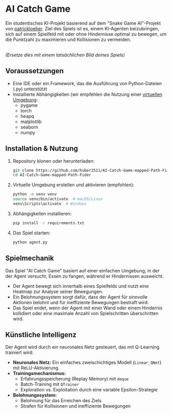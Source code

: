 # AI Catch Game

Ein studentisches KI-Projekt basierend auf dem "Snake Game AI"-Projekt von [patrickloeber](https://github.com/patrickloeber/snake-ai-pytorch). Ziel des Spiels ist es, einem KI-Agenten beizubringen, sich auf einem Spielfeld mit oder ohne Hindernisse optimal zu bewegen, um die Punktzahl zu maximieren und Kollisionen zu vermeiden.

\
*(Ersetze dies mit einem tatsächlichen Bild deines Spiels)*

## Voraussetzungen

- Eine IDE oder ein Framework, das die Ausführung von Python-Dateien (.py) unterstützt
- Installierte Abhängigkeiten (wir empfehlen die Nutzung einer [virtuellen Umgebung](https://learn.arcade.academy/de/latest/chapters/xx_venv_setup/):
  - pygame
  - torch
  - heapq
  - matplotlib
  - seaborn
  - numpy

## Installation & Nutzung

1. Repository klonen oder herunterladen:
   ```bash
   git clone https://github.com/huber2511/AI-Catch-Game-mapped-Path-Fider/
   cd AI-Catch-Game-mapped-Path-Fider
   ```
2. Virtuelle Umgebung erstellen und aktivieren (empfohlen):
   ```bash
   python -m venv venv
   source venv/bin/activate  # macOS/Linux
   venv\Scripts\activate  # Windows
   ```
3. Abhängigkeiten installieren:
   ```bash
   pip install -r requirements.txt
   ```
4. Das Spiel starten:
   ```bash
   python agent.py
   ```

## Spielmechanik

Das Spiel "AI Catch Game" basiert auf einer einfachen Umgebung, in der der Agent versucht, Essen zu fangen, während er Hindernissen ausweicht. 
- Der Agent bewegt sich innerhalb eines Spielfelds und nutzt eine Heatmap zur Analyse seiner Bewegungen.
- Ein Belohnungssystem sorgt dafür, dass der Agent für sinnvolle Aktionen belohnt und für ineffiziente Bewegungen bestraft wird.
- Das Spiel endet, wenn der Agent mit einer Wand oder einem Hindernis kollidiert oder eine maximale Anzahl von Spielschritten überschritten wird.

## Künstliche Intelligenz

Der Agent wird durch ein neuronales Netz gesteuert, das mit Q-Learning trainiert wird:
- **Neuronales Netz:** Ein einfaches zweischichtiges Modell (`Linear_QNet`) mit ReLU-Aktivierung.
- **Trainingsmechanismus:** 
  - Erfahrungsspeicherung (Replay Memory) mit `deque`
  - Batch-Training mit `QTrainer`
  - Exploration vs. Exploitation durch eine variable Epsilon-Strategie
- **Belohnungssystem:** 
  - Belohnung für das Erreichen des Ziels
  - Strafen für Kollisionen und ineffiziente Bewegungen

